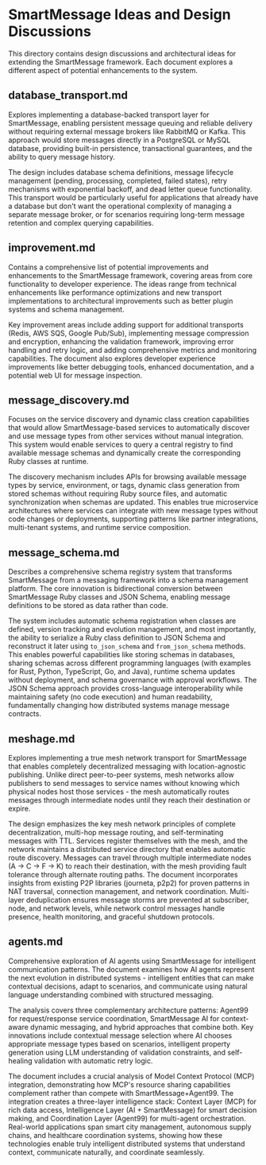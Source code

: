 # SmartMessage Ideas and Design Discussions

This directory contains design discussions and architectural ideas for extending the SmartMessage framework. Each document explores a different aspect of potential enhancements to the system.

## database_transport.md

Explores implementing a database-backed transport layer for SmartMessage, enabling persistent message queuing and reliable delivery without requiring external message brokers like RabbitMQ or Kafka. This approach would store messages directly in a PostgreSQL or MySQL database, providing built-in persistence, transactional guarantees, and the ability to query message history.

The design includes database schema definitions, message lifecycle management (pending, processing, completed, failed states), retry mechanisms with exponential backoff, and dead letter queue functionality. This transport would be particularly useful for applications that already have a database but don't want the operational complexity of managing a separate message broker, or for scenarios requiring long-term message retention and complex querying capabilities.

## improvement.md

Contains a comprehensive list of potential improvements and enhancements to the SmartMessage framework, covering areas from core functionality to developer experience. The ideas range from technical enhancements like performance optimizations and new transport implementations to architectural improvements such as better plugin systems and schema management.

Key improvement areas include adding support for additional transports (Redis, AWS SQS, Google Pub/Sub), implementing message compression and encryption, enhancing the validation framework, improving error handling and retry logic, and adding comprehensive metrics and monitoring capabilities. The document also explores developer experience improvements like better debugging tools, enhanced documentation, and a potential web UI for message inspection.

## message_discovery.md

Focuses on the service discovery and dynamic class creation capabilities that would allow SmartMessage-based services to automatically discover and use message types from other services without manual integration. This system would enable services to query a central registry to find available message schemas and dynamically create the corresponding Ruby classes at runtime.

The discovery mechanism includes APIs for browsing available message types by service, environment, or tags, dynamic class generation from stored schemas without requiring Ruby source files, and automatic synchronization when schemas are updated. This enables true microservice architectures where services can integrate with new message types without code changes or deployments, supporting patterns like partner integrations, multi-tenant systems, and runtime service composition.

## message_schema.md

Describes a comprehensive schema registry system that transforms SmartMessage from a messaging framework into a schema management platform. The core innovation is bidirectional conversion between SmartMessage Ruby classes and JSON Schema, enabling message definitions to be stored as data rather than code.

The system includes automatic schema registration when classes are defined, version tracking and evolution management, and most importantly, the ability to serialize a Ruby class definition to JSON Schema and reconstruct it later using `to_json_schema` and `from_json_schema` methods. This enables powerful capabilities like storing schemas in databases, sharing schemas across different programming languages (with examples for Rust, Python, TypeScript, Go, and Java), runtime schema updates without deployment, and schema governance with approval workflows. The JSON Schema approach provides cross-language interoperability while maintaining safety (no code execution) and human readability, fundamentally changing how distributed systems manage message contracts.

## meshage.md

Explores implementing a true mesh network transport for SmartMessage that enables completely decentralized messaging with location-agnostic publishing. Unlike direct peer-to-peer systems, mesh networks allow publishers to send messages to service names without knowing which physical nodes host those services - the mesh automatically routes messages through intermediate nodes until they reach their destination or expire.

The design emphasizes the key mesh network principles of complete decentralization, multi-hop message routing, and self-terminating messages with TTL. Services register themselves with the mesh, and the network maintains a distributed service directory that enables automatic route discovery. Messages can travel through multiple intermediate nodes (A → C → F → K) to reach their destination, with the mesh providing fault tolerance through alternate routing paths. The document incorporates insights from existing P2P libraries (journeta, p2p2) for proven patterns in NAT traversal, connection management, and network coordination. Multi-layer deduplication ensures message storms are prevented at subscriber, node, and network levels, while network control messages handle presence, health monitoring, and graceful shutdown protocols.

## agents.md

Comprehensive exploration of AI agents using SmartMessage for intelligent communication patterns. The document examines how AI agents represent the next evolution in distributed systems - intelligent entities that can make contextual decisions, adapt to scenarios, and communicate using natural language understanding combined with structured messaging.

The analysis covers three complementary architecture patterns: Agent99 for request/response service coordination, SmartMessage AI for context-aware dynamic messaging, and hybrid approaches that combine both. Key innovations include contextual message selection where AI chooses appropriate message types based on scenarios, intelligent property generation using LLM understanding of validation constraints, and self-healing validation with automatic retry logic.

The document includes a crucial analysis of Model Context Protocol (MCP) integration, demonstrating how MCP's resource sharing capabilities complement rather than compete with SmartMessage+Agent99. The integration creates a three-layer intelligence stack: Context Layer (MCP) for rich data access, Intelligence Layer (AI + SmartMessage) for smart decision making, and Coordination Layer (Agent99) for multi-agent orchestration. Real-world applications span smart city management, autonomous supply chains, and healthcare coordination systems, showing how these technologies enable truly intelligent distributed systems that understand context, communicate naturally, and coordinate seamlessly.